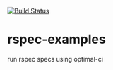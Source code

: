 [![Build Status](https://travis-ci.org/optimal-ci/rspec-examples.svg?branch=master)](https://travis-ci.org/optimal-ci/rspec-examples)

# rspec-examples
run rspec specs using optimal-ci
